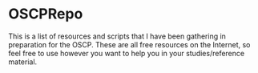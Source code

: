 # OSCPRepo

This is a list of resources and scripts that I have been gathering in preparation for the OSCP. These are all free resources on the Internet, so feel free to use however you want to help you in your studies/reference material. 
